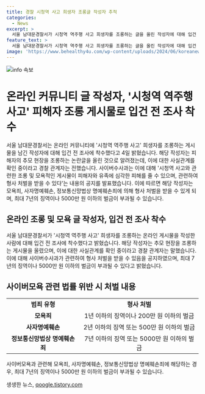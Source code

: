 ```yaml
---
title: 경찰 시청역 사고 희생자 조롱글 작성자 추적
categories:
  - News
excerpt: >
  서울 남대문경찰서가 시청역 역주행 사고 희생자를 조롱하는 글을 올린 작성자에 대해 입건 전 조사에 착수했다고 4일 밝혔다. 해당 작성자는 추모 현장에서 희생자를 조롱하는 글을 작성하여 논란이 되었는데, 이에 대해 경찰 관계자는 오늘 오전에 입건 전 조사에 착수했다. 사실관계를 확인 중이라고 말했다. 이에 대해 서울경찰청 사이버수사과는 시청역 사고와 관련해 조롱, 모욕, 명예 훼손성 게시글 등이 무분별하게 유포되고 있어 피해자와 유족에 대한 심각한 2차 피해가 우려된다며, 형법과 정보통신망법에 따라 형사 처벌될 수 있다는 내용을 밝혔다.
feature_text: >
  서울 남대문경찰서가 시청역 역주행 사고 희생자를 조롱하는 글을 올린 작성자에 대해 입건 전 조사에 착수했다고 4일 밝혔다. 해당 작성자는 추모 현장에서 희생자를 조롱하는 글을 작성하여 논란이 되었는데, 이에 대해 경찰 관계자는 오늘 오전에 입건 전 조사에 착수했다. 사실관계를 확인 중이라고 말했다. 이에 대해 서울경찰청 사이버수사과는 시청역 사고와 관련해 조롱, 모욕, 명예 훼손성 게시글 등이 무분별하게 유포되고 있어 피해자와 유족에 대한 심각한 2차 피해가 우려된다며, 형법과 정보통신망법에 따라 형사 처벌될 수 있다는 내용을 밝혔다.
image: 'https://www.behealthy4u.com/wp-content/uploads/2024/06/koreanews.jpg'
---
```


<p><img src="https://www.behealthy4u.com/wp-content/uploads/2024/06/koreanews.jpg" alt="info 속보" /></p>

<h1>온라인 커뮤니티 글 작성자, '시청역 역주행 사고' 피해자 조롱 게시물로 입건 전 조사 착수</h1>

<p data-ke-size="size16">서울 남대문경찰서는 온라인 커뮤니티에 '시청역 역주행 사고' 희생자를 조롱하는 게시물을 남긴 작성자에 대해 입건 전 조사에 착수했다고 4일 밝혔습니다. 해당 작성자는 피해자의 추모 현장을 조롱하는 논란글을 올린 것으로 알려졌는데, 이에 대한 사실관계를 확인 중이라고 경찰 관계자는 전했습니다. 사이버수사과는 이에 대해 '시청역 사고와 관련한 조롱 및 모욕적인 게시물이 피해자와 유족에 심각한 피해를 줄 수 있으며, 관련하여 형사 처벌을 받을 수 있다'는 내용의 공지를 발표했습니다. 이에 따르면 해당 작성자는 모욕죄, 사자명예훼손, 정보통신망법상 명예훼손죄에 의해 형사 처벌을 받을 수 있게 되며, 최대 7년의 징역이나 5000만 원 이하의 벌금이 부과될 수 있습니다.</p>

<h2 data-ke-size="size26">온라인 조롱 및 모욕 글 작성자, 입건 전 조사 착수</h2>

<p data-ke-size="size16">서울 남대문경찰서가 '시청역 역주행 사고' 희생자를 조롱하는 온라인 게시물을 작성한 사람에 대해 입건 전 조사에 착수했다고 밝혔습니다. 해당 작성자는 추모 현장을 조롱하는 게시물을 올렸으며, 이에 대한 사실관계를 확인 중이라고 경찰 관계자는 말했습니다. 이에 대해 사이버수사과가 관련하여 형사 처벌을 받을 수 있음을 공지하였으며, 최대 7년의 징역이나 5000만 원 이하의 벌금이 부과될 수 있다고 밝혔습니다.</p>

<h2 data-ke-size="size26">사이버모욕 관련 법률 위반 시 처벌 내용</h2>

<table>
  <tr>
    <td style="text-align: center; height: 17px;"><b>범죄 유형</b></td>
    <td style="text-align: center; height: 17px;"><b>형사 처벌</b></td>
  </tr>
  <tr>
    <td style="text-align: center; height: 17px;"><b>모욕죄</b></td>
    <td style="text-align: center; height: 17px;">1년 이하의 징역이나 200만 원 이하의 벌금</td>
  </tr>
  <tr>
    <td style="text-align: center; height: 17px;"><b>사자명예훼손</b></td>
    <td style="text-align: center; height: 17px;">2년 이하의 징역 또는 500만 원 이하의 벌금</td>
  </tr>
  <tr>
    <td style="text-align: center; height: 17px;"><b>정보통신망법상 명예훼손죄</b></td>
    <td style="text-align: center; height: 17px;">7년 이하의 징역 또는 5000만 원 이하의 벌금</td>
  </tr>
</table>

<p data-ke-size="size16">사이버모욕과 관련해 모욕죄, 사자명예훼손, 정보통신망법상 명예훼손죄에 해당하는 경우, 최대 7년의 징역이나 5000만 원 이하의 벌금이 부과될 수 있습니다.</p>
생생한 뉴스, <a href="https://qoogle.tistory.com" rel="dofollow">qoogle.tistory.com</a>


